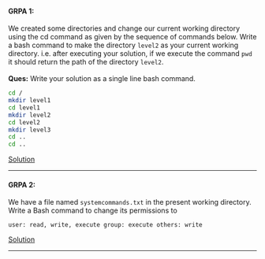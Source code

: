 #### GRPA 1:
We created some directories and change our current working directory using the cd command as given by the sequence of commands below. Write a bash command to make the directory `level2` as your current working directory. i.e. after executing your solution, if we execute the command `pwd` it should return the path of the directory `level2`. <br> <br>
**Ques:** Write your solution as a single line bash command.
```bash	
cd /
mkdir level1
cd level1
mkdir level2
cd level2
mkdir level3
cd ..
cd ..
```
[Solution](https://github.com/alokg-812/IIT-Madras/blob/main/SystemCommands/Week1/GRPA/GrPA1.bash)

---

#### GRPA 2:
We have a file named `systemcommands.txt` in the present working directory. Write a Bash command to change its permissions to

``
user: read, write, execute
group: execute
others: write
``

[Solution](https://github.com/alokg-812/IIT-Madras/blob/main/SystemCommands/Week1/GRPA/GrPA2.bash)

---




